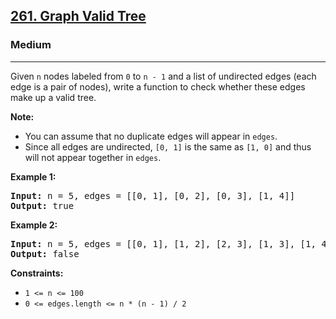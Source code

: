 <h2><a href="https://leetcode.com/problems/graph-valid-tree">261. Graph Valid Tree</a></h2>
<h3>Medium</h3>
<hr>
<p>Given <code>n</code> nodes labeled from <code>0</code> to <code>n - 1</code> and a list of undirected edges (each edge is a pair of nodes), write a function to check whether these edges make up a valid tree.</p>

<p><strong>Note:</strong></p>
<ul>
  <li>You can assume that no duplicate edges will appear in <code>edges</code>.</li>
  <li>Since all edges are undirected, <code>[0, 1]</code> is the same as <code>[1, 0]</code> and thus will not appear together in <code>edges</code>.</li>
</ul>

<p><strong>Example 1:</strong></p>
<pre>
<strong>Input:</strong> n = 5, edges = [[0, 1], [0, 2], [0, 3], [1, 4]]
<strong>Output:</strong> true
</pre>

<p><strong>Example 2:</strong></p>
<pre>
<strong>Input:</strong> n = 5, edges = [[0, 1], [1, 2], [2, 3], [1, 3], [1, 4]]
<strong>Output:</strong> false
</pre>

<p><strong>Constraints:</strong></p>
<ul>
  <li><code>1 &lt;= n &lt;= 100</code></li>
  <li><code>0 &lt;= edges.length &lt;= n * (n - 1) / 2</code></li>
</ul>
